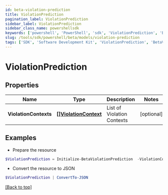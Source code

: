 ```yaml
---
id: beta-violation-prediction
title: ViolationPrediction
pagination_label: ViolationPrediction
sidebar_label: ViolationPrediction
sidebar_class_name: powershellsdk
keywords: ['powershell', 'PowerShell', 'sdk', 'ViolationPrediction', 'BetaViolationPrediction'] 
slug: /tools/sdk/powershell/beta/models/violation-prediction
tags: ['SDK', 'Software Development Kit', 'ViolationPrediction', 'BetaViolationPrediction']
---
```



# ViolationPrediction

## Properties

Name | Type | Description | Notes
------------ | ------------- | ------------- | -------------
**ViolationContexts** | [**[]ViolationContext**](violation-context) | List of Violation Contexts | [optional] 

## Examples

- Prepare the resource
```powershell
$ViolationPrediction = Initialize-BetaViolationPrediction  -ViolationContexts null
```

- Convert the resource to JSON
```powershell
$ViolationPrediction | ConvertTo-JSON
```


[[Back to top]](#) 

